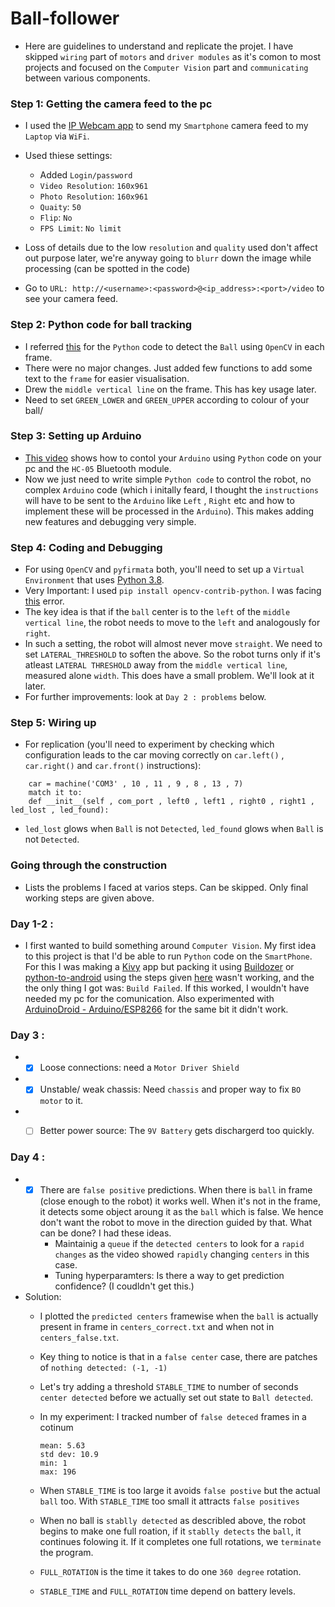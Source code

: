 # Ball-follower

* Here are guidelines to understand and replicate the projet. I have skipped `wiring` part of `motors` and `driver modules` as it's comon to most projects and focused on the `Computer Vision` part and `communicating` between various components. 
### Step 1: Getting the camera feed to the pc
* I used the [IP Webcam app](https://play.google.com/store/apps/details?id=com.pas.webcam&pcampaignid=web_share)  to send my `Smartphone` camera feed to my `Laptop` via `WiFi`.
* Used thiese settings: 
    - Added `Login/password`
    - `Video Resolution`: `160x961`
    - `Photo Resolution`: `160x961`
    - `Quaity`: `50`
    - `Flip`: `No`
    - `FPS Limit`: `No limit`
   
* Loss of details due to the low `resolution` and `quality` used don't affect out purpose later, we're anyway going to `blurr` down the image while processing (can be spotted in the code)
* Go to `URL: http://<username>:<password>@<ip_address>:<port>/video` to see your camera feed.

### Step 2: Python code for ball tracking
* I referred [this](https://pyimagesearch.com/2015/09/14/ball-tracking-with-opencv/) for the `Python` code to detect the `Ball` using `OpenCV` in each frame.
* There were no major changes. Just added few functions to add some text to the `frame` for easier visualisation.
* Drew the `middle vertical line` on the frame. This has key usage later. 
* Need to set `GREEN_LOWER` and `GREEN_UPPER` according to colour of your ball/ 

### Step 3: Setting up Arduino
* [This video](https://youtu.be/L3wjZOAyxEE) shows how to contol your `Arduino` using `Python` code on your pc and the `HC-05` Bluetooth module. 
* Now we just need to write simple `Python code` to control the robot, no complex `Arduino` code (which i initally feard, I thought the `instructions` will have to be sent to the `Arduino` like `Left` , `Right` etc and how to implement these will be processed in the `Arduino`). This makes adding new features and debugging very simple.

### Step 4: Coding and Debugging

* For using `OpenCV` and `pyfirmata` both, you'll need to set up a `Virtual Environment` that uses [Python 3.8](https://www.python.org/downloads/release/python-380/).
* Very Important: I used `pip install opencv-contrib-python`. I was facing [this](https://stackoverflow.com/questions/14655969/opencv-v1-v2-error-the-function-is-not-implemented) error. 
* The key idea is that if the `ball` center is to the `left` of the `middle vertical line`, the robot needs to move to the `left` and analogously for `right`.
* In such a setting, the robot will almost never move `straight`. We need to set `LATERAL_THRESHOLD` to soften the above. So the robot turns only if it's atleast `LATERAL THRESHOLD` away from the `middle vertical line`, measured alone `width`. This does have a small problem. We'll look at it later.
* For further improvements: look at `Day 2 : problems` below.


### Step 5: Wiring up
* For replication (you'll need to experiment by checking which configuration leads to the car moving correctly on `car.left()` , `car.right()` and `car.front()` instructions): 
```
    car = machine('COM3' , 10 , 11 , 9 , 8 , 13 , 7)
    match it to:
    def __init__(self , com_port , left0 , left1 , right0 , right1 , led_lost , led_found):
```
* `led_lost` glows when `Ball` is not `Detected`, `led_found` glows when `Ball` is not `Detected`.


### Going through the construction
* Lists the problems I faced at varios steps. Can be skipped. Only final working steps are given above. 
###  Day 1-2 :
* I first wanted to build something around `Computer Vision`. My first idea to this project is that I'd be able to run `Python` code on the `SmartPhone`. For this I was making a [Kivy](https://kivy.org) app but packing it using [Buildozer](https://buildozer.readthedocs.io/en/latest/) or [python-to-android](https://github.com/kivy/python-for-android#) using the steps given [here](https://kivy.org/doc/stable/gettingstarted/installation.html) wasn't working, and the the only thing I got was: `Build Failed`. If this worked, I wouldn't have needed my pc for the comunication. Also experimented with [ArduinoDroid - Arduino/ESP8266](https://play.google.com/store/apps/details?id=name.antonsmirnov.android.arduinodroid2&hl=en&gl=US) for the same bit it didn't work.  

###  Day 3 :
* - [x] Loose connections: need a `Motor Driver Shield` 
* - [x] Unstable/ weak chassis: Need `chassis` and proper way to fix `BO motor` to it. 
* - [ ] Better power source: The `9V Battery` gets dischargerd too quickly.  


### Day 4 : 
* - [x] There are `false positive`  predictions. When there is `ball` in frame (close enough to the robot) it works well. When it's not in the frame, it detects some object aroung it as the `ball` which is false. We hence don't want the robot to move in the direction guided by that. What can be done? I had these ideas. 
    * Maintainig a `queue` if the `detected centers` to look for a `rapid changes` as the video showed `rapidly` changing `centers` in this case. 
    * Tuning hyperparamters: Is there a way to get prediction confidence? (I coudldn't get this.)
    
* Solution:
    * I plotted the `predicted centers` framewise when the `ball` is actually present in frame in `centers_correct.txt` and when not in `centers_false.txt`.
    * Key thing to notice is that in a `false center` case, there are patches of `nothing detected: (-1, -1)`

    * Let's try adding a threshold `STABLE_TIME` to number of seconds `center detected` before we actually set out state to `Ball detected`. 
    
    * In my experiment: I tracked number of `false deteced` frames in a cotinum
        ```
        mean: 5.63
        std dev: 10.9
        min: 1
        max: 196
        ```
  
    * When `STABLE_TIME` is too large it avoids `false postive` but the actual `ball` too. With `STABLE_TIME` too small it attracts `false positives`
    * When no ball is `stablly detected` as describled above, the robot begins to make one full roation, if it `stablly detects` the `ball`, it continues folowing it. If it completes one full rotations, we `terminate` the program. 
    * `FULL_ROTATION` is the time it takes to do one `360 degree` rotation. 
    * `STABLE_TIME` and `FULL_ROTATION` time depend on battery levels.
 
